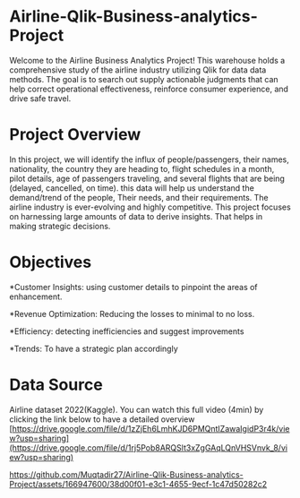 # Airline-Qlik-Business-analytics-Project

Welcome to the Airline Business Analytics Project! This warehouse holds a comprehensive study of the airline industry utilizing Qlik for data data methods. The goal is to search out supply actionable judgments that can help correct operational effectiveness, reinforce consumer experience, and drive safe travel.

# Project Overview

In this project, we will identify the influx of people/passengers, their names, nationality, the country they are heading to, flight schedules in a month, pilot details, age of passengers traveling, and several flights that are being (delayed, cancelled, on time). this data will help us understand the demand/trend of the people, Their needs, and their requirements. The airline industry is ever-evolving and highly competitive. This project focuses on harnessing large amounts of data to derive insights. That helps in making strategic decisions.


# Objectives

*Customer Insights:
using customer details to pinpoint the areas of enhancement.

*Revenue Optimization:
Reducing the losses to minimal to no loss.

*Efficiency: 
detecting inefficiencies and suggest improvements 

*Trends:
To have a strategic plan accordingly

# Data Source
Airline dataset 2022(Kaggle).
You can watch this full video (4min) by clicking the link below to have a detailed overview
[https://drive.google.com/file/d/1zZjEh6LmhKJD6PMQntIZawaIgidP3r4k/view?usp=sharing](https://drive.google.com/file/d/1rj5Pob8ARQSlt3xZgGAqLQnVHSVnvk_8/view?usp=sharing)



https://github.com/Muqtadir27/Airline-Qlik-Business-analytics-Project/assets/166947600/38d00f01-e3c1-4655-9ecf-1c47d50282c2


